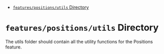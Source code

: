 <!-- START doctoc generated TOC please keep comment here to allow auto update -->
<!-- DON'T EDIT THIS SECTION, INSTEAD RE-RUN doctoc TO UPDATE -->

- [`features/positions/utils` Directory](#featurespositionsutils-directory)

<!-- END doctoc generated TOC please keep comment here to allow auto update -->

# `features/positions/utils` Directory

The utils folder should contain all the utility functions for the Positions feature.
